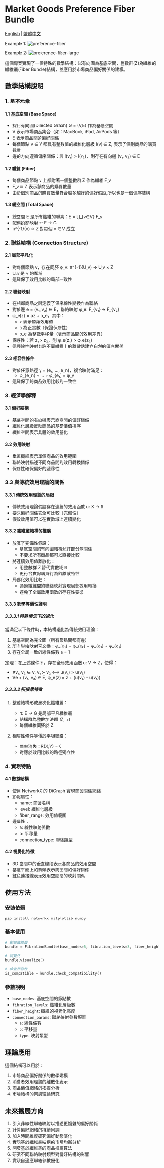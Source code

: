 # Market Goods Preference Fiber Bundle

[English](README.md) | [繁體中文](README_zh.md)

Example 1:
![preference-fiber](preference-fiber.png)

Example 2:
![preference-fiber-large](preference_fiber_large.png)

這個專案實現了一個特殊的數學結構：以有向圖為基底空間，整數群(Z)為纖維的纖維叢(Fiber Bundle)結構，並應用於市場商品偏好關係的建模。

## 數學結構說明

### 1. 基本元素

#### 1.1 基底空間 (Base Space)
- 採用有向圖(Directed Graph) G = (V,E) 作為基底空間
- V 表示市場商品集合（如：MacBook, iPad, AirPods 等）
- E 表示商品間的偏好關係
- 每個節點 v ∈ V 都具有整數值的纖維化層級 l(v) ∈ Z, 表示了個別商品的購買數量
- 邊的方向遵循偏序關係：若 l(v₁) > l(v₂)，則存在有向邊 (v₁, v₂) ∈ E

#### 1.2 纖維 (Fiber)
- 每個商品節點 v 上都附著一個整數群 Z 作為纖維 F_v
- F_v ≅ Z 表示該商品的購買數量
- 由於個別商品的購買數量符合越多越好的偏好假設,所以也是一個偏序結構

#### 1.3 總空間 (Total Space)
- 總空間 E 是所有纖維的聯集：E = ⋃_{v∈V} F_v
- 配備投影映射 π: E → G
- π^{-1}(v) ≅ Z 對每個 v ∈ V 成立

### 2. 聯絡結構 (Connection Structure)

#### 2.1 局部平凡化
- 對每個節點 v，存在同胚 φ_v: π^{-1}(U_v) → U_v × Z
- U_v 是 v 的鄰域
- 這確保了效用比較的局部一致性

#### 2.2 聯絡映射
- 在相鄰商品之間定義了保序線性變換作為聯絡
- 對於邊 e = (v₁, v₂) ∈ E，聯絡映射 φ_e: F_{v₁} → F_{v₂}
- φ_e(z) = az + b_e，其中：
  - z 表示原始效用值
  - a 為正實數（保證保序性）
  - b_e 為整數平移量（表示商品間的效用差異）
- 保序性：若 z₁ > z₂，則 φ_e(z₁) > φ_e(z₂)
- 這種線性映射允許不同纖維上的離散點建立自然的偏序關係

#### 2.3 相容性條件
- 對於任意路徑 γ = (e₁, ..., e_n)，複合映射滿足：
  - φ_{e_n} ∘ ... ∘ φ_{e₁} = φ_γ
- 這確保了跨商品效用比較的一致性

### 3. 經濟學解釋

#### 3.1 偏好結構
- 基底空間的有向邊表示商品間的偏好關係
- 纖維化層級反映商品的基礎價值排序
- 纖維空間表示具體的效用量化

#### 3.2 效用映射
- 垂直纖維表示單個商品的效用範圍
- 聯絡映射描述不同商品間的效用轉換關係
- 保序性確保偏好的遞移性

### 3.3 與傳統效用理論的關係

#### 3.3.1 傳統效用理論的局限
- 傳統效用理論假設存在連續的效用函數 u: X → ℝ
- 要求偏好關係完全可比較（完備性）
- 假設效用值可以在實數域上連續變化

#### 3.3.2 纖維叢結構的推廣
- 放寬了完備性假設：
  - 基底空間的有向圖結構允許部分序關係
  - 不要求所有商品都可以直接比較
- 將連續效用值離散化：
  - 用整數群 Z 替代實數域 ℝ
  - 更符合實際購買行為的離散特性
- 局部化效用比較：
  - 通過纖維間的聯絡映射實現局部效用轉換
  - 避免了全局效用函數的存在性要求

#### 3.3.3 數學等價性證明

##### 3.3.3.1 特殊情況下的退化
當滿足以下條件時，本結構退化為傳統效用理論：
1. 基底空間為完全圖（所有節點間都有邊）
2. 所有聯絡映射可交換：φ_{e₁} ∘ φ_{e₂} = φ_{e₂} ∘ φ_{e₁}
3. 存在全局一致的線性係數 a = 1

定理：在上述條件下，存在全局效用函數 u: V → Z，使得：
- ∀v₁, v₂ ∈ V, v₁ ≻ v₂ ⟺ u(v₁) > u(v₂)
- ∀e = (v₁, v₂) ∈ E, φ_e(z) = z + (u(v₂) - u(v₁))

##### 3.3.3.2 拓撲學特徵
1. 整體結構形成層次化纖維叢：
   - π: E → G 是局部平凡纖維叢
   - 結構群為整數加法群 (Z, +)
   - 每個纖維同胚於 Z

2. 相容性條件等價於平坦聯絡：
   - 曲率消失：R(X,Y) = 0
   - 對應於效用比較的路徑獨立性


### 4. 實現特點

#### 4.1 數據結構
- 使用 NetworkX 的 DiGraph 實現商品關係網絡
- 節點屬性：
  - name: 商品名稱
  - level: 纖維化層級
  - fiber_range: 效用值範圍
- 邊屬性：
  - a: 線性映射係數
  - b: 平移量
  - connection_type: 聯絡類型

#### 4.2 視覺化特徵
- 3D 空間中的垂直線段表示各商品的效用空間
- 基底平面上的箭頭表示商品間的偏好關係
- 紅色連接線表示效用空間間的映射關係

## 使用方法

### 安裝依賴
```bash
pip install networkx matplotlib numpy
```

### 基本使用
```python
# 創建纖維叢
bundle = FibrationBundle(base_nodes=6, fibration_levels=3, fiber_height=5)

# 視覺化
bundle.visualize()

# 檢查相容性
is_compatible = bundle.check_compatibility()
```

### 參數說明
- `base_nodes`: 基底空間的節點數
- `fibration_levels`: 纖維化層級數
- `fiber_height`: 纖維的視覺化高度
- `connection_params`: 聯絡映射參數配置
  - `a`: 線性係數
  - `b`: 平移量
  - `type`: 映射類型

## 理論應用

這個結構可以用於：
1. 市場商品偏好關係的數學建模
2. 消費者效用理論的離散化表示
3. 商品價值網絡的拓撲分析
4. 市場結構的同調理論研究

## 未來擴展方向

1. 引入非線性聯絡映射以描述更複雜的偏好關係
2. 計算偏好網絡的持續同調
3. 加入時間維度研究偏好動態演化
4. 實現基於纖維叢結構的市場均衡分析
5. 開發基於纖維叢的商品推薦算法
6. 研究不同聯絡映射類型對偏好結構的影響
7. 實現自適應聯絡參數優化



